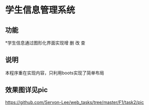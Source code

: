 学生信息管理系统
=============
功能
---------------
*学生信息通过图形化界面实现增 删 改 查<br>

说明
---------------
本程序重在实现内容，只利用boots实现了简单布局<br>

效果图详见pic
---------------
https://github.com/Servon-Lee/web_tasks/tree/master/F1/task2/pic
